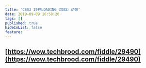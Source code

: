 ```yaml
---
title: 'CSS3 19种LOADING（加载）动效'
date: 2019-09-09 16:58:20
tags: []
published: true
hideInList: false
feature: 
---
```

## [https://wow.techbrood.com/fiddle/29490](https://wow.techbrood.com/fiddle/29490)